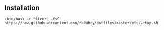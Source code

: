 ## Installation

```
/bin/bash -c "$(curl -fsSL https://raw.githubusercontent.com/rk0uhey/dotfiles/master/etc/setup.sh)"
```
